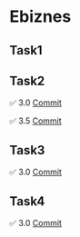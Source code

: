 # Ebiznes
## Task1
## Task2
✅ 3.0 [Commit](https://github.com/Pablito123qwe/Ebiznes/commit/bc7798413025dc2cca82b38a96a6cb659061ee84)

✅ 3.5 [Commit](https://github.com/Pablito123qwe/Ebiznes/commit/f6b484349047ca940b68c67f911977d074aad3c4)

## Task3
✅ 3.0 [Commit](https://github.com/Pablito123qwe/Ebiznes/commit/43707917f244a63725f66784484c35731761619e)

## Task4
✅ 3.0 [Commit](https://github.com/Pablito123qwe/Ebiznes/commit/2da7d346e63542cdaddbbb8ae167b198dc2f6fd5)
